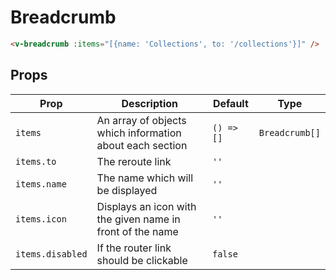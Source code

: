 # Breadcrumb

```html
<v-breadcrumb :items="[{name: 'Collections', to: '/collections'}]" />
```

## Props

| Prop             | Description                                               | Default    | Type           |
| ---------------- | --------------------------------------------------------- | ---------- | -------------- |
| `items`          | An array of objects which information about each section  | `() => []` | `Breadcrumb[]` |
| `items.to`       | The reroute link                                          | `''`       |                |
| `items.name`     | The name which will be displayed                          | `''`       |                |
| `items.icon`     | Displays an icon with the given name in front of the name | `''`       |                |
| `items.disabled` | If the router link should be clickable                    | `false`    |                |
